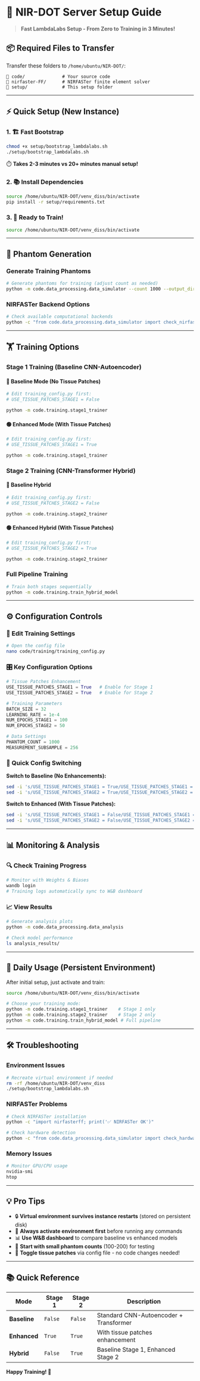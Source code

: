 # 🚀 NIR-DOT Server Setup Guide

> **Fast LambdaLabs Setup - From Zero to Training in 3 Minutes!**

## 📦 Required Files to Transfer

Transfer these folders to `/home/ubuntu/NIR-DOT/`:

```
📁 code/              # Your source code
📁 nirfaster-FF/      # NIRFASTer finite element solver  
📁 setup/             # This setup folder
```

---

## ⚡ Quick Setup (New Instance)

### 1. 🏗️ Fast Bootstrap
```bash
chmod +x setup/bootstrap_lambdalabs.sh
./setup/bootstrap_lambdalabs.sh
```
⏱️ **Takes 2-3 minutes vs 20+ minutes manual setup!**

### 2. 📚 Install Dependencies
```bash
source /home/ubuntu/NIR-DOT/venv_diss/bin/activate
pip install -r setup/requirements.txt
```

### 3. 🎯 Ready to Train!
```bash
source /home/ubuntu/NIR-DOT/venv_diss/bin/activate
```

---

## 🧬 Phantom Generation

### Generate Training Phantoms
```bash
# Generate phantoms for training (adjust count as needed)
python -m code.data_processing.data_simulator --count 1000 --output_dir data/phantoms/
```

### NIRFASTer Backend Options
```bash
# Check available computational backends
python -c "from code.data_processing.data_simulator import check_nirfaster_backends; check_nirfaster_backends()"
```

---

## 🏋️ Training Options

### Stage 1 Training (Baseline CNN-Autoencoder)

#### 🔵 Baseline Mode (No Tissue Patches)
```bash
# Edit training_config.py first:
# USE_TISSUE_PATCHES_STAGE1 = False

python -m code.training.stage1_trainer
```

#### 🟢 Enhanced Mode (With Tissue Patches)
```bash
# Edit training_config.py first:
# USE_TISSUE_PATCHES_STAGE1 = True

python -m code.training.stage1_trainer
```

### Stage 2 Training (CNN-Transformer Hybrid)

#### 🔵 Baseline Hybrid
```bash
# Edit training_config.py first:
# USE_TISSUE_PATCHES_STAGE2 = False

python -m code.training.stage2_trainer
```

#### 🟢 Enhanced Hybrid (With Tissue Patches)
```bash
# Edit training_config.py first:
# USE_TISSUE_PATCHES_STAGE2 = True

python -m code.training.stage2_trainer
```

### Full Pipeline Training
```bash
# Train both stages sequentially
python -m code.training.train_hybrid_model
```

---

## ⚙️ Configuration Controls

### 📝 Edit Training Settings
```bash
# Open the config file
nano code/training/training_config.py
```

### 🎛️ Key Configuration Options

```python
# Tissue Patches Enhancement
USE_TISSUE_PATCHES_STAGE1 = True   # Enable for Stage 1
USE_TISSUE_PATCHES_STAGE2 = True   # Enable for Stage 2

# Training Parameters
BATCH_SIZE = 32
LEARNING_RATE = 1e-4
NUM_EPOCHS_STAGE1 = 100
NUM_EPOCHS_STAGE2 = 50

# Data Settings
PHANTOM_COUNT = 1000
MEASUREMENT_SUBSAMPLE = 256
```

### 🔄 Quick Config Switching

**Switch to Baseline (No Enhancements):**
```bash
sed -i 's/USE_TISSUE_PATCHES_STAGE1 = True/USE_TISSUE_PATCHES_STAGE1 = False/' code/training/training_config.py
sed -i 's/USE_TISSUE_PATCHES_STAGE2 = True/USE_TISSUE_PATCHES_STAGE2 = False/' code/training/training_config.py
```

**Switch to Enhanced (With Tissue Patches):**
```bash
sed -i 's/USE_TISSUE_PATCHES_STAGE1 = False/USE_TISSUE_PATCHES_STAGE1 = True/' code/training/training_config.py
sed -i 's/USE_TISSUE_PATCHES_STAGE2 = False/USE_TISSUE_PATCHES_STAGE2 = True/' code/training/training_config.py
```

---

## 📊 Monitoring & Analysis

### 🔍 Check Training Progress
```bash
# Monitor with Weights & Biases
wandb login
# Training logs automatically sync to W&B dashboard
```

### 📈 View Results
```bash
# Generate analysis plots
python -m code.data_processing.data_analysis

# Check model performance
ls analysis_results/
```

---

## 🔄 Daily Usage (Persistent Environment)

After initial setup, just activate and train:

```bash
source /home/ubuntu/NIR-DOT/venv_diss/bin/activate

# Choose your training mode:
python -m code.training.stage1_trainer    # Stage 1 only
python -m code.training.stage2_trainer    # Stage 2 only  
python -m code.training.train_hybrid_model # Full pipeline
```

---

## 🛠️ Troubleshooting

### Environment Issues
```bash
# Recreate virtual environment if needed
rm -rf /home/ubuntu/NIR-DOT/venv_diss
./setup/bootstrap_lambdalabs.sh
```

### NIRFASTer Problems
```bash
# Check NIRFASTer installation
python -c "import nirfasterff; print('✅ NIRFASTer OK')"

# Check hardware detection
python -c "from code.data_processing.data_simulator import check_hardware; check_hardware()"
```

### Memory Issues
```bash
# Monitor GPU/CPU usage
nvidia-smi
htop
```

---

## 💡 Pro Tips

- 🔒 **Virtual environment survives instance restarts** (stored on persistent disk)
- 🚀 **Always activate environment first** before running any commands
- 📊 **Use W&B dashboard** to compare baseline vs enhanced models
- 🎯 **Start with small phantom counts** (100-200) for testing
- 🔄 **Toggle tissue patches** via config file - no code changes needed!

---

## 📚 Quick Reference

| Mode | Stage 1 | Stage 2 | Description |
|------|---------|---------|-------------|
| **Baseline** | `False` | `False` | Standard CNN-Autoencoder + Transformer |
| **Enhanced** | `True` | `True` | With tissue patches enhancement |
| **Hybrid** | `False` | `True` | Baseline Stage 1, Enhanced Stage 2 |

**Happy Training! 🎉**
